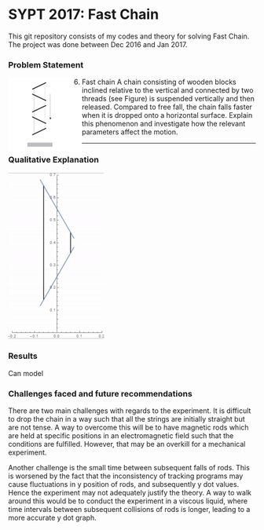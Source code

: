 # SYPT 2017: Fast Chain
This git repository consists of my codes and theory for solving Fast Chain. The project was done between Dec 2016 and Jan 2017.

### Problem Statement

<img align="left" width="150" height="150" src="https://github.com/jianzhi-1/fastchain/blob/master/fastchain.png">

6. Fast chain
A chain consisting of wooden blocks inclined relative to the vertical and connected by two threads (see Figure) is suspended vertically and then released. 
Compared to free fall, the chain falls faster when it is dropped onto a horizontal surface. 
Explain this phenomenon and investigate how the relevant parameters affect the motion.

---


### Qualitative Explanation

![](https://github.com/jianzhi-1/fastchain/blob/master/phi%20%3D%2060.gif)

### Results



Can model

### Challenges faced and future recommendations
There are two main challenges with regards to the experiment. It is difficult to drop the chain 
in a way such that all the strings are initially straight but are not tense. A way to overcome this 
will be to have magnetic rods which are held at specific positions in an electromagnetic field such that the 
conditions are fulfilled. However, that may be an overkill for a mechanical experiment.

Another challenge is the small time between subsequent falls of rods. This is worsened by the fact that the inconsistency 
of tracking programs may cause fluctuations in y position of rods, and subsequently y dot values. Hence 
the experiment may not adequately justify the theory. A way to walk around this would be to conduct the experiment 
in a viscous liquid, where time intervals between subsequent collisions of rods is longer, leading to a more accurate y dot 
graph.